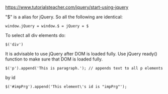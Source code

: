 https://www.tutorialsteacher.com/jquery/start-using-jquery


"$" is a alias for jQuery. So all the following are identical:
```
window.jQuery = window.$ = jQuery = $
```

To select all div elements do:
```
$('div')
```


It is advisable to use jQuery after DOM is loaded fully. Use jQuery ready() function to make sure that DOM is loaded fully.


```
$('p').append('This is paragraph.'); // appends text to all p elements 
```
by id
```
$('#impPrg').append('This element\'s id is "impPrg"');
```

